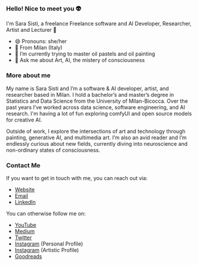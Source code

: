 ### Hello! Nice to meet you 👽
I'm Sara Sisti, a freelance Freelance software and AI Developer, Researcher, Artist and Lecturer 🔭

- 😄 Pronouns: she/her
- 📍 From Milan (Italy) 
- 🌱 I’m currently trying to master oil pastels and oil painting
- 💬 Ask me about Art, AI, the mistery of consciousness

### More about me
My name is Sara Sisti and I’m a software & AI developer, artist, and researcher based in Milan.
I hold a bachelor’s and master’s degree in Statistics and Data Science from the University of Milan-Bicocca. Over the past years I’ve worked across data science, software engineering, and AI research. I'm having a lot of fun exploring comfyUI and open source models for creative AI. 

Outside of work, I explore the intersections of art and technology through painting, generative AI, and multimedia art. I’m also an avid reader and I’m endlessly curious about new fields, currently diving into neuroscience and non-ordinary states of consciousness.

### Contact Me
If you want to get in touch with me, you can reach out via:
- [Website](https://www.sarasisti.com)
- [Email](mailto:sarasisti.mi@gmail.com)
- [LinkedIn](https://www.linkedin.com/in/sara-sisti-b169a1141/)

You can otherwise follow me on: 
- [YouTube](https://www.youtube.com/channel/UCsZc8sRsmylHNLfBWyXJfRw)
- [Medium](https://medium.com/@sarasisti.mi)
- [Twitter](https://twitter.com/sarasixti)
- [Instagram](https://www.instagram.com/sarasixti/) (Personal Profile)
- [Instagram](https://www.instagram.com/sarasisti.art/) (Artistic Profile)
- [Goodreads](https://www.goodreads.com/user/show/104640120-sarasixti)
